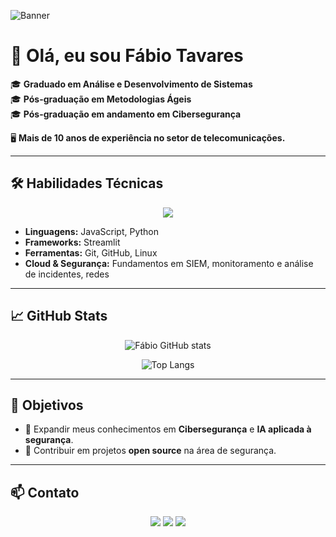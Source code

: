 <!-- Banner topo -->
![Banner](https://media.licdn.com/dms/image/v2/D4D03AQGmmEPLmYLaUQ/profile-displayphoto-shrink_200_200/profile-displayphoto-shrink_200_200/0/1678820112111?e=1759363200&v=beta&t=OvOjkFAeFROZU9YDt6PacM0SruspD8ko81qlUUH6BtU) <!-- Você pode criar um banner personalizado no Canva e trocar esse link -->

# 👋 Olá, eu sou Fábio Tavares  

🎓 **Graduado em Análise e Desenvolvimento de Sistemas**  
🎓 **Pós-graduação em Metodologias Ágeis**  
🎓 **Pós-graduação em andamento em Cibersegurança**

🖥️ **Mais de 10 anos de experiência no setor de telecomunicações.**

---

## 🛠️ Habilidades Técnicas
<p align="center">
  <img src="https://skillicons.dev/icons?i=html,css,javascript,python,git,linux," />
</p>

- **Linguagens:** JavaScript, Python  
- **Frameworks:** Streamlit  
- **Ferramentas:** Git, GitHub, Linux  
- **Cloud & Segurança:** Fundamentos em SIEM, monitoramento e análise de incidentes, redes  

---

## 📈 GitHub Stats

<div align="center">

![Fábio GitHub stats](https://github-readme-stats.vercel.app/api?username=fabiolmh&show_icons=true&theme=tokyonight&count_private=true)

![Top Langs](https://github-readme-stats.vercel.app/api/top-langs/?username=fabiolmh&layout=compact&theme=tokyonight)

</div>

---

## 🎯 Objetivos
- 🌱 Expandir meus conhecimentos em **Cibersegurança** e **IA aplicada à segurança**.  
- 📘 Contribuir em projetos **open source** na área de segurança.

---

## 📫 Contato
<p align="center">
  <a href="mailto:fabio.tot.brisa@gmail.com"><img src="https://img.shields.io/badge/-Email-red?style=for-the-badge&logo=gmail&logoColor=white" /></a>
  <a href="https://www.linkedin.com/in/fábio-dantas-tavares-a04801192"><img src="https://img.shields.io/badge/-LinkedIn-blue?style=for-the-badge&logo=linkedin&logoColor=white" /></a>
  <a href="https://github.com/fabiolmh"><img src="https://img.shields.io/badge/-GitHub-black?style=for-the-badge&logo=github&logoColor=white" /></a>
</p>
